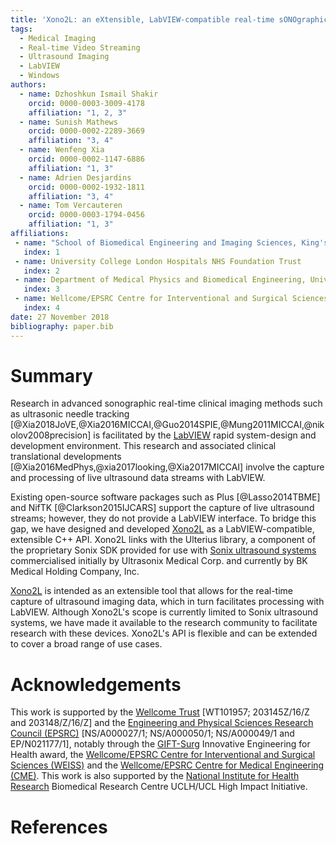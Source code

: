 ```yaml
---
title: 'Xono2L: an eXtensible, LabVIEW-compatible real-time sONOgraphic data capture and processing TOOL'
tags:
  - Medical Imaging
  - Real-time Video Streaming
  - Ultrasound Imaging
  - LabVIEW
  - Windows
authors:
  - name: Dzhoshkun Ismail Shakir
    orcid: 0000-0003-3009-4178
    affiliation: "1, 2, 3"
  - name: Sunish Mathews
    orcid: 0000-0002-2289-3669
    affiliation: "3, 4"
  - name: Wenfeng Xia
    orcid: 0000-0002-1147-6886
    affiliation: "1, 3"
  - name: Adrien Desjardins
    orcid: 0000-0002-1932-1811
    affiliation: "3, 4"
  - name: Tom Vercauteren
    orcid: 0000-0003-1794-0456
    affiliation: "1, 3"
affiliations:
 - name: "School of Biomedical Engineering and Imaging Sciences, King's College London"
   index: 1
 - name: University College London Hospitals NHS Foundation Trust
   index: 2
 - name: Department of Medical Physics and Biomedical Engineering, University College London
   index: 3
 - name: Wellcome/EPSRC Centre for Interventional and Surgical Sciences, University College London
   index: 4
date: 27 November 2018
bibliography: paper.bib
---
```


# Summary

Research in advanced sonographic real-time clinical imaging methods such as ultrasonic needle tracking
[@Xia2018JoVE,@Xia2016MICCAI,@Guo2014SPIE,@Mung2011MICCAI,@nikolov2008precision] is facilitated by the
[LabVIEW][labview] rapid system-design and development environment.
This research and associated clinical translational developments [@Xia2016MedPhys,@xia2017looking,@Xia2017MICCAI]
involve the capture and processing of live ultrasound data streams with LabVIEW.

Existing open-source software packages such as Plus [@Lasso2014TBME] and NifTK [@Clarkson2015IJCARS] support
the capture of live ultrasound streams; however, they do not provide a LabVIEW interface.
To bridge this gap, we have designed and developed [Xono2L][xono2l] as a LabVIEW-compatible, extensible C++ API.
Xono2L links with the Ulterius library, a component of the proprietary Sonix SDK provided for use with
[Sonix ultrasound systems][sonix] commercialised initially by Ultrasonix Medical Corp. and currently by BK Medical
Holding Company, Inc.

[Xono2L][xono2l] is intended as an extensible tool that allows for the real-time capture of ultrasound imaging data,
which in turn facilitates processing with LabVIEW.
Although Xono2L's scope is currently limited to Sonix ultrasound systems, we have made it available to the
research community to facilitate research with these devices.
Xono2L's API is flexible and can be extended to cover a broad range of use cases.

[xono2l]: https://github.com/gift-surg/Xono2L
[labview]: https://www.ni.com/labview
[sonix]: https://www.bkmedical.com/

# Acknowledgements

This work is supported by the [Wellcome Trust][wt] [WT101957; 203145Z/16/Z and 203148/Z/16/Z] and the [Engineering and
Physical Sciences Research Council (EPSRC)][epsrc] [NS/A000027/1; NS/A000050/1; NS/A000049/1 and EP/N021177/1], notably
through the [GIFT-Surg][gift-surg] Innovative Engineering for Health award, the [Wellcome/EPSRC Centre for
Interventional and Surgical Sciences (WEISS)][weiss] and the [Wellcome/EPSRC Centre for Medical Engineering (CME)][cme].
This work is also supported by the [National Institute for Health Research][nihr] Biomedical Research Centre UCLH/UCL
High Impact Initiative.

[wt]: https://wellcome.ac.uk/
[epsrc]: https://epsrc.ukri.org/
[nihr]: https://www.nihr.ac.uk/
[cme]: https://medicalengineering.org.uk/
[gift-surg]: https://www.gift-surg.ac.uk
[weiss]: http://ucl.ac.uk/weiss

# References
